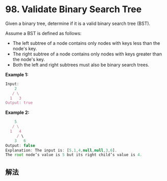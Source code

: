 # 98. Validate Binary Search Tree

Given a binary tree, determine if it is a valid binary search tree (BST).

Assume a BST is defined as follows:

- The left subtree of a node contains only nodes with keys less than the node's key.
- The right subtree of a node contains only nodes with keys greater than the node's key.
- Both the left and right subtrees must also be binary search trees.

**Example 1:**

```js
Input:
    2
   / \
  1   3
Output: true
```

**Example 2:**

```js
    5
   / \
  1   4
     / \
    3   6
Output: false
Explanation: The input is: [5,1,4,null,null,3,6].
The root node’s value is 5 but its right child’s value is 4.
```

## 解法

